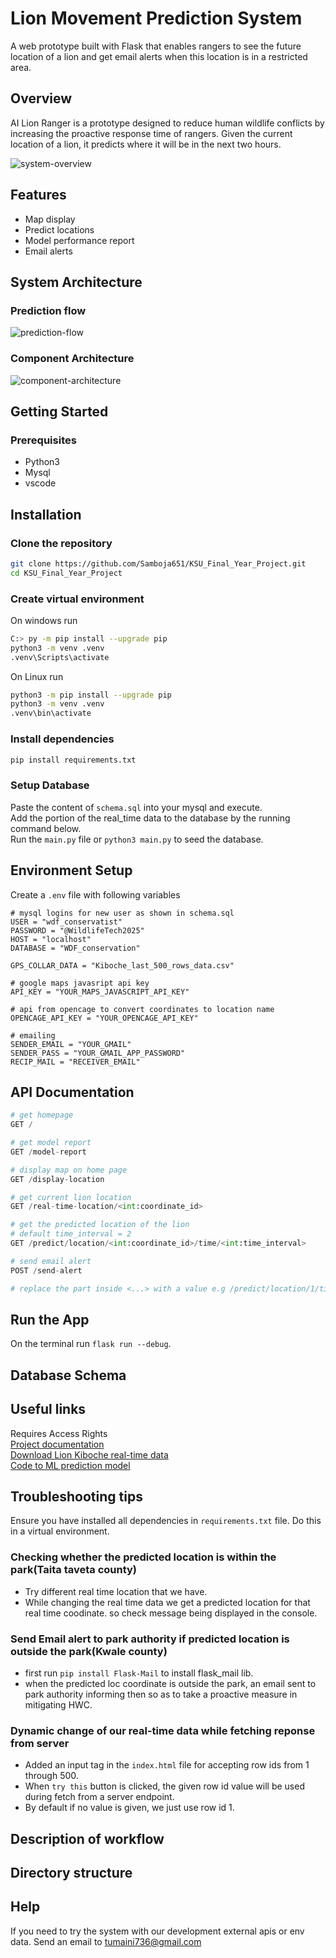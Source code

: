 # Lion Movement Prediction System

A web prototype built with Flask that enables rangers to see the future location of a lion and get email alerts when this location is in a restricted area.

## Overview

AI Lion Ranger is a prototype designed to reduce human wildlife conflicts by increasing the proactive response time of rangers. Given the current location of a lion, it predicts where it will be in the next two hours.

![system-overview](./static/images/system-overview.png)

## Features

- Map display
- Predict locations
- Model performance report
- Email alerts

## System Architecture

### Prediction flow

![prediction-flow](./static/images/prediction-flow.png)

### Component Architecture

![component-architecture](./static/images/component-architecture.png)

## Getting Started

### Prerequisites

- Python3
- Mysql
- vscode

## Installation

### Clone the repository

```bash
git clone https://github.com/Samboja651/KSU_Final_Year_Project.git
cd KSU_Final_Year_Project
```

### Create virtual environment

On windows run

```bash
C:> py -m pip install --upgrade pip
python3 -m venv .venv
.venv\Scripts\activate
```

On Linux run

```bash
python3 -m pip install --upgrade pip
python3 -m venv .venv
.venv\bin\activate
```

### Install dependencies

```bash
pip install requirements.txt
```

### Setup Database

Paste the content of `schema.sql` into your mysql and execute.\
Add the portion of the real_time data to the database by the running command below.\
Run the `main.py` file or `python3 main.py` to seed the database.

## Environment Setup

Create a `.env` file with following variables

```env
# mysql logins for new user as shown in schema.sql
USER = "wdf_conservatist"
PASSWORD = "@WildlifeTech2025"
HOST = "localhost"
DATABASE = "WDF_conservation"

GPS_COLLAR_DATA = "Kiboche_last_500_rows_data.csv"

# google maps javasript api key
API_KEY = "YOUR_MAPS_JAVASCRIPT_API_KEY"

# api from opencage to convert coordinates to location name
OPENCAGE_API_KEY = "YOUR_OPENCAGE_API_KEY"

# emailing
SENDER_EMAIL = "YOUR_GMAIL"
SENDER_PASS = "YOUR_GMAIL_APP_PASSWORD"
RECIP_MAIL = "RECEIVER_EMAIL"
```

## API Documentation

```python
# get homepage
GET /

# get model report
GET /model-report

# display map on home page
GET /display-location

# get current lion location
GET /real-time-location/<int:coordinate_id>

# get the predicted location of the lion
# default time_interval = 2
GET /predict/location/<int:coordinate_id>/time/<int:time_interval>

# send email alert
POST /send-alert

# replace the part inside <...> with a value e.g /predict/location/1/time/2"
```

## Run the App

On the terminal run `flask run --debug`.

## Database Schema

## Useful links

Requires Access Rights\
[Project documentation](https://onedrive.live.com/view?id=43505624473455EF!3340&resid=43505624473455EF!3340&authkey=!ArLn6xbCh_7MAEs&wdo=2&cid=43505624473455ef)\
[Download Lion Kiboche real-time data](https://drive.google.com/uc?id=1N9gEm56eMsf8qcRi3JwQzn2n4cxiuDsA&export=download)\
[Code to ML prediction model](https://colab.research.google.com/drive/1eLzl6sPXAiUuNLhWkPMxFJgJbLa70__4?usp=sharing)

## Troubleshooting tips

Ensure you have installed all dependencies in `requirements.txt` file. Do this in a virtual environment.

### Checking whether the predicted location is within the park(Taita taveta county)

- Try different real time location that we have.
- While changing the real time data we get a predicted location for that real time coodinate. so check message being displayed in the console.

### Send Email alert to park authority if predicted location is outside the park(Kwale county)

- first run `pip install Flask-Mail` to install flask_mail lib.
- when the predicted loc coordinate is outside the park, an email sent to park authority informing then so as to take a proactive measure in mitigating HWC.

### Dynamic change of our real-time data while fetching reponse from server

- Added an input tag in the `index.html` file for accepting row ids from 1 through 500.
- When `try this` button is clicked, the given row id value will be used during fetch from a server endpoint.
- By default if no value is given, we just use row id 1.

## Description of workflow

## Directory structure

## Help

If you need to try the system with our development external apis or env data. Send an email to <tumaini736@gmail.com>
